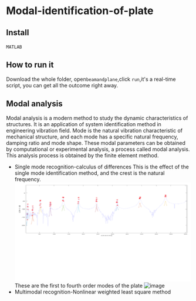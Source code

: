 Modal-identification-of-plate
====
Install
-----
`MATLAB`

How to run it
---
Download the whole folder, open`beamandplane`,click `run`,it's a real-time script, you can get all the outcome right away.

Modal analysis
------
Modal analysis is a modern method to study the dynamic characteristics of structures. It is an application of system identification method in engineering vibration field. Mode is the natural vibration characteristic of mechanical structure, and each mode has a specific natural frequency, damping ratio and mode shape. These modal parameters can be obtained by computational or experimental analysis, a process called modal analysis. This analysis process is obtained by the finite element method.
  
  * Single mode recognition-calculus of differences
  This is the effect of the single mode identification method, and the crest is the natural frequency. 
  ![image](https://github.com/WangSuhan/Modal-identification-of-plate/blob/main/Difference%20method%20fitting.png)
  These are the first to fourth order modes of the plate
  ![image]()
  * Multimodal recognition-Nonlinear weighted least square method
